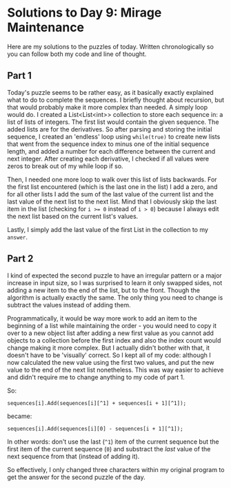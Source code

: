 # Solutions to Day 9: Mirage Maintenance

Here are my solutions to the puzzles of today. Written chronologically so you can follow both my code and line of thought.

## Part 1

Today's puzzle seems to be rather easy, as it basically exactly explained what to do to complete the sequences. I briefly thought about recursion, but that would probably make it more complex than needed. A simply loop would do. I created a List\<List\<int>> collection to store each sequence in: a list of lists of integers. The first list would contain the given sequence. The added lists are for the derivatives. So after parsing and storing the initial sequence, I created an 'endless' loop using `while(true)` to create new lists that went from the sequence index to minus one of the initial sequence length, and added a number for each difference between the current and next integer. After creating each derivative, I checked if all values were zeros to break out of my while loop if so.

Then, I needed one more loop to walk over this list of lists backwards. For the first list encountered (which is the last one in the list) I add a zero, and for all other lists I add the sum of the last value of the current list and the last value of the next list to the next list. Mind that I obviously skip the last item in the list (checking for `i >= 0` instead of `i > 0`) because I always edit the next list based on the current list's values.

Lastly, I simply add the last value of the first List in the collection to my `answer`.

## Part 2

I kind of expected the second puzzle to have an irregular pattern or a major increase in input size, so I was surprised to learn it only swapped sides, not adding a new item to the end of the list, but to the front. Though the algorithm is actually exactly the same. The only thing you need to change is subtract the values instead of adding them.

Programmatically, it would be way more work to add an item to the beginning of a list while maintaining the order - you would need to copy it over to a new object list after adding a new first value as you cannot add objects to a collection before the first index and also the index count would change making it more complex. But I actually didn't bother with that, it doesn't have to be 'visually' correct. So I kept all of my code: although I now calculated the new value using the first two values, and put the new value to the end of the next list nonetheless. This was way easier to achieve and didn't require me to change anything to my code of part 1.

So:
```
sequences[i].Add(sequences[i][^1] + sequences[i + 1][^1]);
```
became:
```
sequences[i].Add(sequences[i][0] - sequences[i + 1][^1]);
```
In other words: don't use the last (`^1`) item of the current sequence but the first item of the current sequence (`0`) and substract the *last* value of the next sequence from that (instead of adding it).

So effectively, I only changed three characters within my original program to get the answer for the second puzzle of the day.